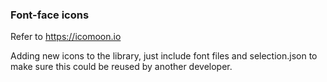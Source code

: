 ### Font-face icons

Refer to https://icomoon.io

Adding new icons to the library, just include font files and selection.json to make sure this could be reused by another developer.
